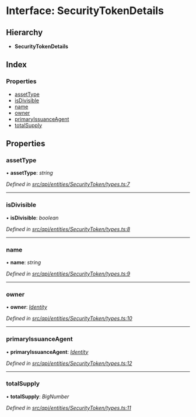 # Interface: SecurityTokenDetails

## Hierarchy

* **SecurityTokenDetails**

## Index

### Properties

* [assetType](securitytokendetails.md#assettype)
* [isDivisible](securitytokendetails.md#isdivisible)
* [name](securitytokendetails.md#name)
* [owner](securitytokendetails.md#owner)
* [primaryIssuanceAgent](securitytokendetails.md#primaryissuanceagent)
* [totalSupply](securitytokendetails.md#totalsupply)

## Properties

###  assetType

• **assetType**: *string*

*Defined in [src/api/entities/SecurityToken/types.ts:7](https://github.com/PolymathNetwork/polymesh-sdk/blob/524b0225/src/api/entities/SecurityToken/types.ts#L7)*

___

###  isDivisible

• **isDivisible**: *boolean*

*Defined in [src/api/entities/SecurityToken/types.ts:8](https://github.com/PolymathNetwork/polymesh-sdk/blob/524b0225/src/api/entities/SecurityToken/types.ts#L8)*

___

###  name

• **name**: *string*

*Defined in [src/api/entities/SecurityToken/types.ts:9](https://github.com/PolymathNetwork/polymesh-sdk/blob/524b0225/src/api/entities/SecurityToken/types.ts#L9)*

___

###  owner

• **owner**: *[Identity](../classes/identity.md)*

*Defined in [src/api/entities/SecurityToken/types.ts:10](https://github.com/PolymathNetwork/polymesh-sdk/blob/524b0225/src/api/entities/SecurityToken/types.ts#L10)*

___

###  primaryIssuanceAgent

• **primaryIssuanceAgent**: *[Identity](../classes/identity.md)*

*Defined in [src/api/entities/SecurityToken/types.ts:12](https://github.com/PolymathNetwork/polymesh-sdk/blob/524b0225/src/api/entities/SecurityToken/types.ts#L12)*

___

###  totalSupply

• **totalSupply**: *BigNumber*

*Defined in [src/api/entities/SecurityToken/types.ts:11](https://github.com/PolymathNetwork/polymesh-sdk/blob/524b0225/src/api/entities/SecurityToken/types.ts#L11)*
